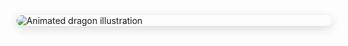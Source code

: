 <style>
.center-img {
    display: block;
    margin: 2rem auto;
    max-width: 100%;
    height: auto;
    border-radius: 12px;
    box-shadow: 0 4px 16px rgba(0,0,0,0.15);
}
</style>

<img 
    src="img/dragon.gif" 
    alt="Animated dragon illustration" 
    class="center-img"
/>